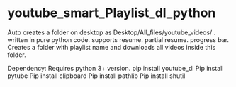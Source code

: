 # youtube_smart_Playlist_dl_python
Auto creates a folder on desktop as Desktop/All_files/youtube_videos/ . 
written in pure python code.
supports resume.
partial resume.
progress bar.
Creates a folder with playlist name and downloads all videos inside this folder.



Dependency: 
Requires python 3+ version.
pip install youtube_dl
Pip install pytube
Pip install clipboard
Pip install pathlib
Pip install shutil



